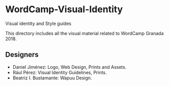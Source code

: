 # WordCamp-Visual-Identity
Visual identity and Style guides

This directory includes all the visual material related to WordCamp Granada 2018.

## Designers
- Daniel Jiménez: Logo, Web Design, Prints and Assets.
- Rául Pérez: Visual Identity Guidelines, Prints. 
- Beatriz I. Bustamante: Wapuu Design.
